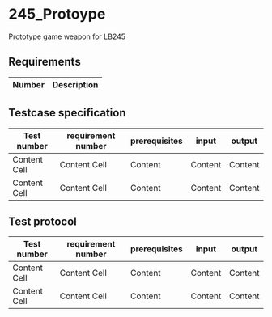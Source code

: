 # 245_Protoype
Prototype game weapon for LB245
## Requirements
| Number  | Description |
| ------------- | ------------- |


## Testcase specification
| Test number  | requirement number | prerequisites | input | output |
| ------------- | ------------- | ------------ | ------------ | ------------ |
| Content Cell  | Content Cell  |  Content    |  Content    |  Content    |
| Content Cell  | Content Cell  |  Content    |  Content    |  Content    |

## Test protocol
| Test number  | requirement number | prerequisites | input | output |
| ------------- | ------------- | ------------ | ------------ | ------------ |
| Content Cell  | Content Cell  |  Content    |  Content    |  Content    |
| Content Cell  | Content Cell  |  Content    |  Content    |  Content    |
